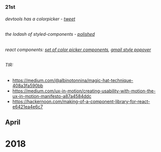 ### 21st 

###### devtools has a colorpicker - [tweet](https://twitter.com/danztweet/status/987602024597409797)

###### the lodash of styled-components - [polished](https://polished.js.org/)

###### react components: [set of color picker components](https://github.com/casesandberg/react-color/), [gmail style popover](https://github.com/sasha240100/react-rectangle-popup-menu)

###### TIR:
- https://medium.com/@albinotonnina/magic-hat-technique-408a3fa590bb  
- https://medium.com/ux-in-motion/creating-usability-with-motion-the-ux-in-motion-manifesto-a87a4584ddc
- https://hackernoon.com/making-of-a-component-library-for-react-e6421ea4e6c7


## April

# 2018
